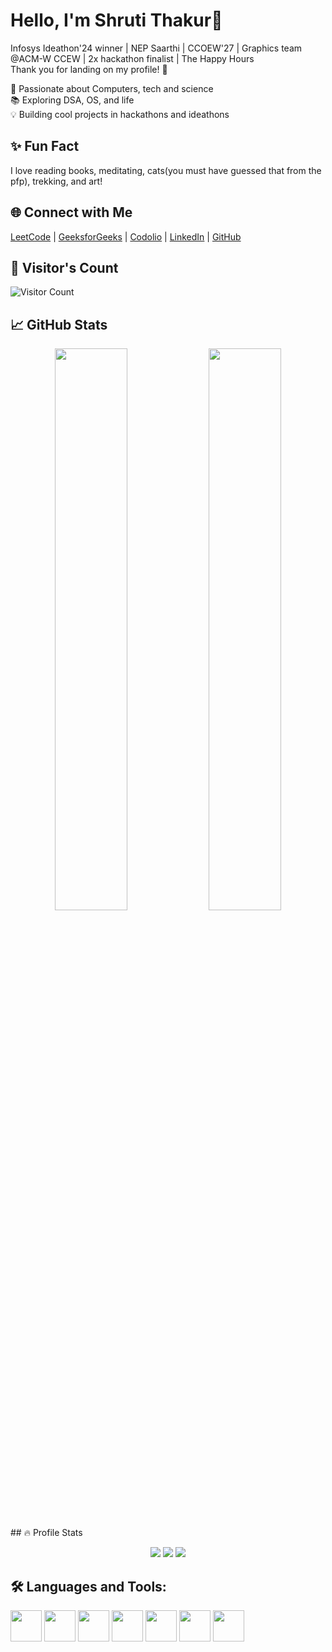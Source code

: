 # Hello, I'm Shruti Thakur👋<br>
Infosys Ideathon'24 winner | NEP Saarthi | CCOEW'27 | Graphics team @ACM-W CCEW | 2x hackathon finalist | The Happy Hours<br>
Thank you for landing on my profile! 🎀<br>

🚀 Passionate about Computers, tech and science<br>
📚 Exploring DSA, OS, and life<br>
💡 Building cool projects in hackathons and ideathons <br>

## ✨ Fun Fact  
I love reading books, meditating, cats(you must have guessed that from the pfp), trekking, and art!

<!-- 
 ## 🌐 Connect with Me  
[![LeetCode](https://img.shields.io/badge/LeetCode-orange?logo=leetcode)](https://leetcode.com/your-username/)  
[![GeeksforGeeks](https://img.shields.io/badge/GfG-green?logo=geeksforgeeks)](https://auth.geeksforgeeks.org/user/your-username/profile)  
[![Codolio](https://img.shields.io/badge/Codolio-lightgrey?logo=codesandbox)](https://codolio.com/your-username)  
[![LinkedIn](https://img.shields.io/badge/LinkedIn-blue?logo=linkedin)](https://www.linkedin.com/in/yourprofile/)  
[![GitHub](https://img.shields.io/badge/GitHub-black?logo=github)](https://github.com/Shrutit051) 
--> 
## 🌐 Connect with Me  
[LeetCode](https://leetcode.com/Shrutit051/) | [GeeksforGeeks](https://auth.geeksforgeeks.org/user/shrutib161/profile) | [Codolio](https:/Shrutit051/codolio.com) | [LinkedIn](https://www.linkedin.com/in/shruti-thakur-432604292/) | [GitHub](https://github.com/Shrutit051)  


## 👀 Visitor's Count  
![Visitor Count](https://komarev.com/ghpvc/?username=Shrutit051&color=green&style=flat)



## 📈 GitHub Stats  
<p align="center">
  <img width="48%" src="https://github-readme-streak-stats.herokuapp.com/?user=Shrutit051&theme=dark" />
  <img width="48%" src="https://github-readme-stats.vercel.app/api?username=Shrutit051&show_icons=true&theme=dark" />
</p>
## 🔥 Profile Stats  
<p align="center">
  <img src="https://github-profile-summary-cards.vercel.app/api/cards/profile-details?username=Shrutit051&theme=github_dark" />
  <img src="https://github-profile-summary-cards.vercel.app/api/cards/repos-per-language?username=Shrutit051&theme=github_dark" />
  <img src="https://github-profile-summary-cards.vercel.app/api/cards/most-commit-language?username=Shrutit051&theme=github_dark" />
</p>



## 🛠 Languages and Tools:  
<p align="left">
  <img src="https://cdn.jsdelivr.net/gh/devicons/devicon/icons/java/java-original.svg" height="50" width="50" />
  <img src="https://cdn.jsdelivr.net/gh/devicons/devicon/icons/c/c-original.svg" height="50" width="50" />
  <img src="https://cdn.jsdelivr.net/gh/devicons/devicon/icons/cplusplus/cplusplus-original.svg" height="50" width="50" />
  <img src="https://cdn.jsdelivr.net/gh/devicons/devicon/icons/python/python-original.svg" height="50" width="50" />
  <img src="https://cdn.jsdelivr.net/gh/devicons/devicon/icons/html5/html5-original.svg" height="50" width="50" />
  <img src="https://cdn.jsdelivr.net/gh/devicons/devicon/icons/css3/css3-original.svg" height="50" width="50" />
  <img src="https://cdn.jsdelivr.net/gh/devicons/devicon/icons/firebase/firebase-plain.svg" height="50" width="50" />
</p>

<!--
**Shrutit051/Shrutit051** is a ✨ _special_ ✨ repository because its `README.md` (this file) appears on your GitHub profile.

Here are some ideas to get you started:

- 🔭 I’m currently working on ...
- 🌱 I’m currently learning ...
- 👯 I’m looking to collaborate on ...
- 🤔 I’m looking for help with ...
- 💬 Ask me about ...
- 📫 How to reach me: ...
- 😄 Pronouns: ...
- ⚡ Fun fact: ...
-->
